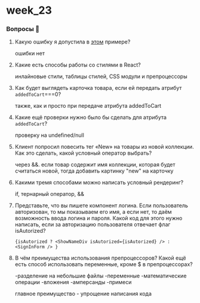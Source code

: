 # week_23

### Вопросы 💎

1. Какую ошибку я допустила в [этом](https://www.notion.so/23-CSS-React-d4b0b61bb697459aacb1681ba2764440?pvs=21) примере?  

    ошибки нет

2. Какие есть способы работы со стилями в React?

    инлайновые стили, таблицы стилей, CSS модули и препроцессоры


3. Как будет выглядеть карточка товара, если ей передать атрибут `addedToCart`===0?

    также, как и просто при передаче атрибута addedToCart

4. Какие ещё проверки нужно было бы сделать для атрибута `addedToCart`?

    проверку на undefined/null

5. Клиент попросил повесить тег «New» на товары из новой коллекции. Как это сделать, какой условный оператор выбрать?

    через &&. если товар содержит имя коллекции, которая будет считаться новой, тогда добавить картинку "new" на карточку

6. Какими тремя способами можно написать условный рендеринг? 

    if, тернарный оператор, &&

7. Представьте, что вы пишете компонент логина. Если пользователь авторизован, то мы показываем его имя, а если нет, то даём возможность ввода логина и пароля. Какой код для этого нужно написать, если за авторизацию пользователя отвечает флаг isAutorized?

    `{isAutorized
    ? <ShowNameDiv isAutorized={isAutorized} />
    : <SignInForm />
    }`

8. В чём преимущества использования препроцессоров? Какой ещё есть способ использовать переменные, кроме $ в препроцессорах?

    -разделение на небольшие файлы
    -переменные
    -математические операции
    -вложения
    -амперсанды
    -примеси

    главное преимущество - упрощение написания кода